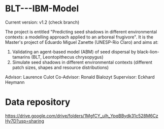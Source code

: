 # BLT---IBM-Model

Current version: v1.2 (check branch)

The project is entitled "Predicting seed shadows in different environmental contexts: a modelling approach applied to an arboreal frugivore". It is the Master's project of Eduardo Miguel Zanette (UNESP-Rio Claro) and aims at:
1) Validating an agent-based model (ABM) of seed dispersal by black-lion-tamarins (BLT, Leontopithecus chrysopygus)
2) Simulate seed shadows in different environmental contexts (different patch sizes, shapes and resource distributions)

Advisor: Laurence Culot
Co-Advisor: Ronald Bialozyt
Supervisor: Eckhard Heymann


# Data repository

https://drive.google.com/drive/folders/1MgfCY_ulh_YpqBBydk31c528M6CzHy7D?usp=sharing